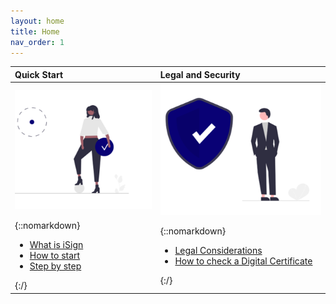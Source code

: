 ```yaml
---
layout: home
title: Home
nav_order: 1
---
```


| Quick Start | Legal and Security  |
| :---  | :--- |
| <img src="media\mediahub_quick_start.png" title="MediaHub_Quick_start.png" /> | <img src="media\mediahub_security.png" title="MediaHub_Security.png" /> |
| {::nomarkdown}<ul><li><a href="quickstart/what_is_isign" title="What is iSign">What is iSign</a></li><li><a href="quickstart/how_to_start" title="How to Start">How to start</a></li><li><a href="quickstart/step_by_step" title="Step by step">Step by step</a></li></ul>{:/} | {::nomarkdown}<ul><li><a href="legal_and_security/legal_considerations" title="Legal considerations">Legal Considerations</a></li><li><a href="legal_and_security/check_a_digital_certificate" title="How to check a Digital Certificate">How to check a Digital Certificate</a></li></ul>{:/} |